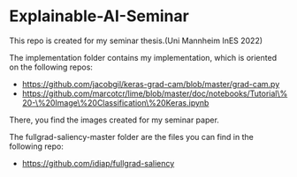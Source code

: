 # Explainable-AI-Seminar

This repo is created for my seminar thesis.(Uni Mannheim InES 2022)

The implementation folder contains my implementation, which is oriented on the following repos: 
  - https://github.com/jacobgil/keras-grad-cam/blob/master/grad-cam.py
  - https://github.com/marcotcr/lime/blob/master/doc/notebooks/Tutorial\%20-\%20Image\%20Classification\%20Keras.ipynb
  
  There, you find the images created for my seminar paper.

The fullgrad-saliency-master folder are the files you can find in the following repo: 
  - https://github.com/idiap/fullgrad-saliency

